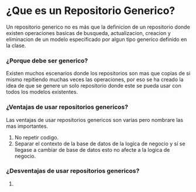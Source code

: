 # ¿Que es un Repositorio Generico?

Un repositorio generico no es más que la definicion de un repositorio donde existen operaciones basicas de busqueda, actualizacion, creacion y eliminacion de un modelo especificado por algun tipo generico definido en la clase.

### ¿Porque debe ser generico?

Existen muchos escenarios donde los repositorios son mas que copias de si mismo repitiendo muchas veces las operaciones, por eso se ha creado la idea de que se genere un solo repositorio donde este se pueda usar con todos los modelos existentes.

### ¿Ventajas de usar repositorios genericos?

Las ventajas de usar repositorios genericos son varias pero nombrare las mas importantes.

1. No repetir codigo.
2. Separar el contexto de la base de datos de la logica de negocio y sí se llegase a cambiar de base de datos esto no afecte a la logica de negocio.

### ¿Desventajas de usar repositorios genericos?

1. 

